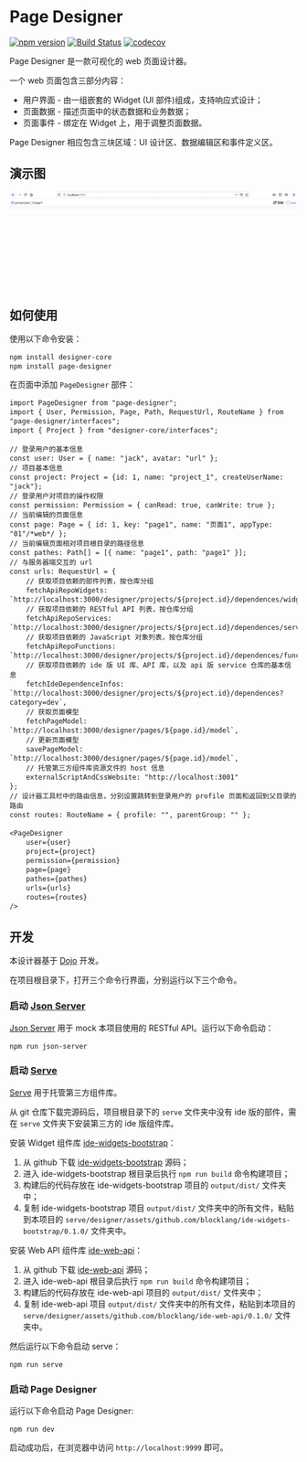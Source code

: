 # Page Designer

[![npm version](https://badge.fury.io/js/page-designer.svg)](https://badge.fury.io/js/page-designer)
[![Build Status](https://travis-ci.org/blocklang/page-designer.svg?branch=master)](https://travis-ci.org/blocklang/page-designer)
[![codecov](https://codecov.io/gh/blocklang/page-designer/branch/master/graph/badge.svg)](https://codecov.io/gh/blocklang/page-designer)

Page Designer 是一款可视化的 web 页面设计器。

一个 web 页面包含三部分内容：

* 用户界面 - 由一组嵌套的 Widget (UI 部件)组成，支持响应式设计；
* 页面数据 - 描述页面中的状态数据和业务数据；
* 页面事件 - 绑定在 Widget 上，用于调整页面数据。

Page Designer 相应包含三块区域：UI 设计区、数据编辑区和事件定义区。

## 演示图

![static page](./docs/images/page_designer_static_page.gif)

## 如何使用

使用以下命令安装：

```shell
npm install designer-core
npm install page-designer
```

在页面中添加 `PageDesigner` 部件：

```tsx
import PageDesigner from "page-designer";
import { User, Permission, Page, Path, RequestUrl, RouteName } from "page-designer/interfaces";
import { Project } from "designer-core/interfaces";

// 登录用户的基本信息
const user: User = { name: "jack", avatar: "url" };
// 项目基本信息
const project: Project = {id: 1, name: "project_1", createUserName: "jack"};
// 登录用户对项目的操作权限
const permission: Permission = { canRead: true, canWrite: true };
// 当前编辑的页面信息
const page: Page = { id: 1, key: "page1", name: "页面1", appType: "01"/*web*/ };
// 当前编辑页面相对项目根目录的路径信息
const pathes: Path[] = [{ name: "page1", path: "page1" }];
// 与服务器端交互的 url
const urls: RequestUrl = {
    // 获取项目依赖的部件列表，按仓库分组
    fetchApiRepoWidgets: `http://localhost:3000/designer/projects/${project.id}/dependences/widgets`,
    // 获取项目依赖的 RESTful API 列表，按仓库分组
    fetchApiRepoServices: `http://localhost:3000/designer/projects/${project.id}/dependences/services`,
    // 获取项目依赖的 JavaScript 对象列表，按仓库分组
    fetchApiRepoFunctions: `http://localhost:3000/designer/projects/${project.id}/dependences/functions`,
    // 获取项目依赖的 ide 版 UI 库、API 库，以及 api 版 service 仓库的基本信息
    fetchIdeDependenceInfos: `http://localhost:3000/designer/projects/${project.id}/dependences?category=dev`,
    // 获取页面模型
    fetchPageModel: `http://localhost:3000/designer/pages/${page.id}/model`,
    // 更新页面模型
    savePageModel: `http://localhost:3000/designer/pages/${page.id}/model`,
    // 托管第三方组件库资源文件的 host 信息
    externalScriptAndCssWebsite: "http://localhost:3001"
};
// 设计器工具栏中的路由信息，分别设置跳转到登录用户的 profile 页面和返回到父目录的路由
const routes: RouteName = { profile: "", parentGroup: "" };

<PageDesigner 
    user={user}
    project={project}
    permission={permission}
    page={page}
    pathes={pathes}
    urls={urls}
    routes={routes}
/>
```

## 开发

本设计器基于 [Dojo](https://dojo.io) 开发。

在项目根目录下，打开三个命令行界面，分别运行以下三个命令。

### 启动 [Json Server](./docs/json-server.md)

[Json Server](./docs/json-server.md) 用于 mock 本项目使用的 RESTful API。运行以下命令启动：

```shell
npm run json-server
```

### 启动 [Serve](./docs/serve.md)

[Serve](./docs/serve.md) 用于托管第三方组件库。

从 git 仓库下载完源码后，项目根目录下的 `serve` 文件夹中没有 ide 版的部件，需在 `serve` 文件夹下安装第三方的 ide 版组件库。

安装 Widget 组件库 [ide-widgets-bootstrap](https://github.com/blocklang/ide-widgets-bootstrap)：

1. 从 github 下载 [ide-widgets-bootstrap](https://github.com/blocklang/ide-widgets-bootstrap) 源码；
2. 进入 ide-widgets-bootstrap 根目录后执行 `npm run build` 命令构建项目；
3. 构建后的代码存放在 ide-widgets-bootstrap 项目的 `output/dist/` 文件夹中；
4. 复制 ide-widgets-bootstrap 项目 `output/dist/` 文件夹中的所有文件，粘贴到本项目的 `serve/designer/assets/github.com/blocklang/ide-widgets-bootstrap/0.1.0/` 文件夹中。

安装 Web API 组件库 [ide-web-api](https://github.com/blocklang/ide-web-api)：

1. 从 github 下载 [ide-web-api](https://github.com/blocklang/ide-web-api) 源码；
2. 进入 ide-web-api 根目录后执行 `npm run build` 命令构建项目；
3. 构建后的代码存放在 ide-web-api 项目的 `output/dist/` 文件夹中；
4. 复制 ide-web-api 项目 `output/dist/` 文件夹中的所有文件，粘贴到本项目的 `serve/designer/assets/github.com/blocklang/ide-web-api/0.1.0/` 文件夹中。

然后运行以下命令启动 serve：

```shell
npm run serve
```

### 启动 Page Designer

运行以下命令启动 Page Designer:

```shell
npm run dev
```

启动成功后，在浏览器中访问 `http://localhost:9999` 即可。

